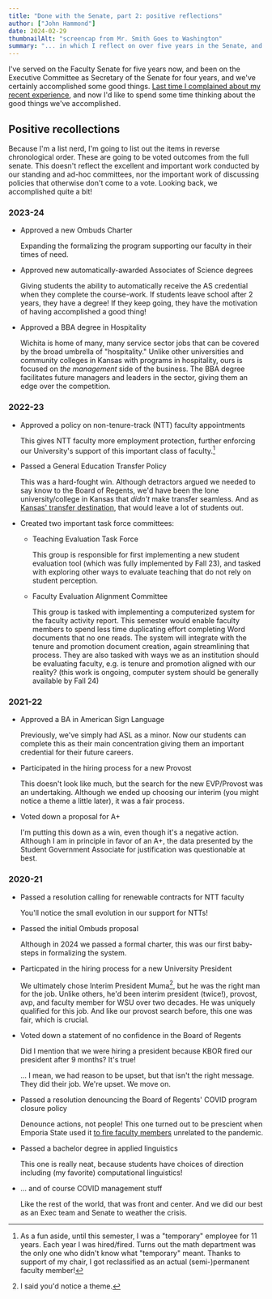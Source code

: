 ```yaml
---
title: "Done with the Senate, part 2: positive reflections"
author: ["John Hammond"]
date: 2024-02-29
thumbnailAlt: "screencap from Mr. Smith Goes to Washington"
summary: "... in which I reflect on over five years in the Senate, and explore the good we've done the University."
---
```


I've served on the Faculty Senate for five years now, and been on the Executive Committee as Secretary of the Senate for four years, and we've certainly accomplished some good things. [Last time I complained about my recent experience](../../02/done-with-senate-1/), and now I'd like to spend some time thinking about the good things we've accomplished.

## Positive recollections

Because I'm a list nerd, I'm going to list out the items in reverse chronological order. These are going to be voted outcomes from the full senate. This doesn't reflect the excellent and important work conducted by our standing and ad-hoc committees, nor the important work of discussing policies that otherwise don't come to a vote.  Looking back, we accomplished quite a bit! 

### 2023-24
- Approved a new Ombuds Charter

    Expanding the formalizing the program supporting our faculty in their times of need.

- Approved new automatically-awarded Associates of Science degrees

    Giving students the ability to automatically receive the AS credential when they complete the course-work. If students leave school after 2 years, they have a degree! If they keep going, they have the motivation of having accomplished a good thing!

- Approved a BBA degree in Hospitality

    Wichita is home of many, many service sector jobs that can be covered by the broad umbrella of "hospitality."  Unlike other universities and community colleges in Kansas with programs in hospitality, ours is focused on *the management* side of the business. The BBA degree facilitates future managers and leaders in the sector, giving them an edge over the competition.

### 2022-23

- Approved a policy on non-tenure-track (NTT) faculty appointments

    This gives NTT faculty more employment protection, further enforcing our University's support of this important class of faculty.[^1]

    [^1]: As a fun aside, until this semester, I was a "temporary" employee for 11 years. Each year I was hired/fired.  Turns out the math department was the only one who didn't know what "temporary" meant. Thanks to support of my chair, I got reclassified as an actual (semi-)permanent faculty member![^2]

    [^2]: I say "semi" permanent because I don't have a PhD in mathematics (and so, no tenure) But replacing me would likely involve having to hire three other people, and I'm cheap (making ~2/3 of one tenure-track faculty member).  As long as I don't choke a student, I'll be fine.[^3]

    [^3]: ... unless I was the basketball coach, and then I could [scream racial epithets](https://www.espn.com/mens-college-basketball/story/_/id/30335808/wichita-state-men-basketball-coach-gregg-marshall-resigns-investigation) and choke students all I wanted! 

- Passed a General Education Transfer Policy

    This was a hard-fought win. Although detractors argued we needed to say know to the Board of Regents, we'd have been the lone university/college in Kansas that *didn't* make transfer seamless. And as [Kansas' transfer destination](https://www.kake.com/story/48589847/wichita-state-named-top-kansas-transfer-destination-for-12th-consecutive-year), that would leave a lot of students out. 

- Created two important task force committees: 
    - Teaching Evaluation Task Force 
        
        This group is responsible for first implementing a new student evaluation tool (which was fully implemented by Fall 23), and tasked with exploring other ways to evaluate teaching that do not rely on student perception.

    - Faculty Evaluation Alignment Committee

        This group is tasked with implementing a computerized system for the faculty activity report. This semester would enable faculty members to spend less time duplicating effort completing Word documents that no one reads. The system will integrate with the tenure and promotion document creation, again streamlining that process. They are also tasked with ways we as an institution should be evaluating faculty, e.g. is tenure and promotion aligned with our reality?  (this work is ongoing, computer system should be generally available by Fall 24)

### 2021-22

- Approved a BA in American Sign Language

    Previously, we've simply had ASL as a minor. Now our students can complete this as their main concentration giving them an important credential for their future careers.

- Participated in the hiring process for a new Provost

    This doesn't look like much, but the search for the new EVP/Provost was an undertaking. Although we ended up choosing our interim (you might notice a theme a little later), it was a fair process.

- Voted down a proposal for A+

    I'm putting this down as a win, even though it's a negative action. Although I am in principle in favor of an A+, the data presented by the Student Government Associate for justification was questionable at best. 

### 2020-21

- Passed a resolution calling for renewable contracts for NTT faculty

    You'll notice the small evolution in our support for NTTs!

- Passed the initial Ombuds proposal 

    Although in 2024 we passed a formal charter, this was our first baby-steps in formalizing the system. 

- Particpated in the hiring process for a new University President

    We ultimately chose Interim President Muma[^5], but he was the right man for the job. Unlike others, he'd been interim president (twice!), provost, avp, and faculty member for WSU over two decades. He was uniquely qualified for this job. And like our provost search before, this one was fair, which is crucial.

    [^5]: I said you'd notice a theme.

- Voted down a statement of no confidence in the Board of Regents

    Did I mention that we were hiring a president because KBOR fired our president after 9 months? It's true! 

    ... I mean, we had reason to be upset, but that isn't the right message. They did their job. We're upset. We move on.

- Passed a resolution denouncing the Board of Regents' COVID program closure policy

    Denounce actions, not people!  This one turned out to be prescient when Emporia State used it [to fire faculty members](https://www.insidehighered.com/news/2022/09/21/why-emporia-state-axed-33-employees) unrelated to the pandemic.

- Passed a bachelor degree in applied linguistics

    This one is really neat, because students have choices of direction including (my favorite) computational linguistics!

- ... and of course COVID management stuff

    Like the rest of the world, that was front and center. And we did our best as an Exec team and Senate to weather the crisis.